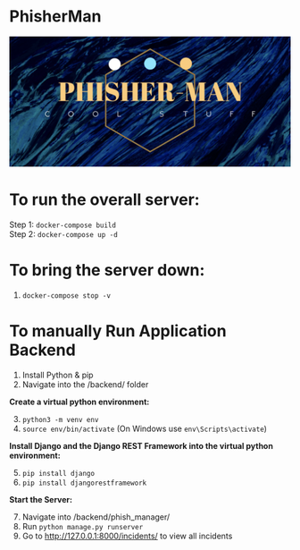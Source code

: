 # PhisherMan

![Screenshot](phishing.png)

# To run the overall server:
Step 1: `docker-compose build` <br>
Step 2: `docker-compose up -d`

# To bring the server down:
1. `docker-compose stop -v`

# To manually Run Application Backend
1. Install Python & pip
2. Navigate into the /backend/ folder

**Create a virtual python environment:**

3. `python3 -m venv env`
4. `source env/bin/activate` (On Windows use `env\Scripts\activate`)

**Install Django and the Django REST Framework into the virtual python environment:**

5. `pip install django`
6. `pip install djangorestframework`

**Start the Server:**

7. Navigate into /backend/phish_manager/ 
8. Run `python manage.py runserver`
9. Go to http://127.0.0.1:8000/incidents/ to view all incidents
